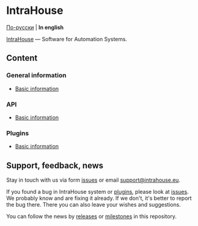 # IntraHouse

[По-русски](README.md) | **In english**

[IntraHouse](http://www.intrahouse.eu/en/) — Software for Automation Systems.


## Content


### General information

* [Basic information](/general.md)


### API

* [Basic information](docs/api.md)


### Plugins

* [Basic information](docs/plugins.md)


## Support, feedback, news

Stay in touch with us via form [issues](https://github.com/intrahouseio/Doc/issues) or email support@intrahouse.eu.

If you found a bug in IntraHouse system or
[plugins](http://www.intrahouse.eu/en/plugins/), please look at
[issues](https://github.com/intrahouseio/Doc/issues). We probably know and are fixing it already. If we don't, it's better to report the bug there. There you can also leave your wishes and suggestions.

You can follow the news by
[releases](https://github.com/intrahouseio/Doc/releases) or
[milestones](https://github.com/intrahouseio/Doc/milestones) in this repository.
